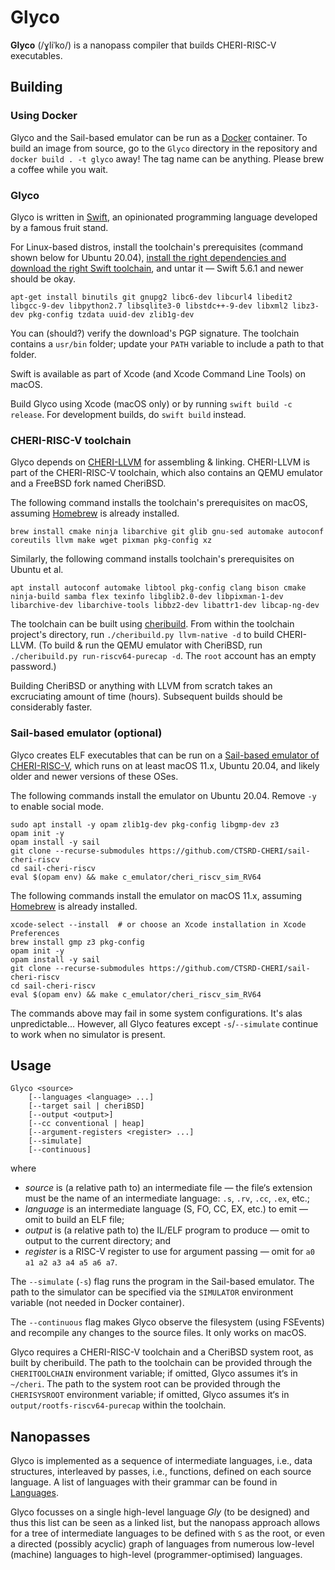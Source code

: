 # Glyco
**Glyco** (/ɣliˈko/) is a nanopass compiler that builds CHERI-RISC-V executables.

## Building
### Using Docker
Glyco and the Sail-based emulator can be run as a [Docker](https://www.docker.com/get-started/) container. To build an image from source, go to the `Glyco` directory in the repository and `docker build . -t glyco` away! The tag name can be anything. Please brew a coffee while you wait.

### Glyco
Glyco is written in [Swift](https://www.swift.org/), an opinionated programming language developed by a famous fruit stand.

For Linux-based distros, install the toolchain's prerequisites (command shown below for Ubuntu 20.04), [install the right dependencies and download the right Swift toolchain](https://www.swift.org/download/), and untar it — Swift 5.6.1 and newer should be okay.

	apt-get install binutils git gnupg2 libc6-dev libcurl4 libedit2 libgcc-9-dev libpython2.7 libsqlite3-0 libstdc++-9-dev libxml2 libz3-dev pkg-config tzdata uuid-dev zlib1g-dev

You can (should?) verify the download's PGP signature. The toolchain contains a `usr/bin` folder; update your `PATH` variable to include a path to that folder.

Swift is available as part of Xcode (and Xcode Command Line Tools) on macOS.

Build Glyco using Xcode (macOS only) or by running `swift build -c release`. For development builds, do `swift build` instead.

### CHERI-RISC-V toolchain
Glyco depends on [CHERI-LLVM](https://github.com/CTSRD-CHERI/llvm-project) for assembling & linking. CHERI-LLVM is part of the CHERI-RISC-V toolchain, which also contains an QEMU emulator and a FreeBSD fork named CheriBSD.

The following command installs the toolchain's prerequisites on macOS, assuming [Homebrew](https://brew.sh/) is already installed.

	brew install cmake ninja libarchive git glib gnu-sed automake autoconf coreutils llvm make wget pixman pkg-config xz

Similarly, the following command installs toolchain's prerequisites on Ubuntu et al.

	apt install autoconf automake libtool pkg-config clang bison cmake ninja-build samba flex texinfo libglib2.0-dev libpixman-1-dev libarchive-dev libarchive-tools libbz2-dev libattr1-dev libcap-ng-dev

The toolchain can be built using [cheribuild](https://github.com/CTSRD-CHERI/cheribuild). From within the toolchain project's directory, run `./cheribuild.py llvm-native -d` to build CHERI-LLVM. (To build & run the QEMU emulator with CheriBSD, run `./cheribuild.py run-riscv64-purecap -d`. The `root` account has an empty password.)

Building CheriBSD or anything with LLVM from scratch takes an excruciating amount of time (hours). Subsequent builds should be considerably faster.

### Sail-based emulator (optional)
Glyco creates ELF executables that can be run on a [Sail-based emulator of CHERI-RISC-V](https://github.com/CTSRD-CHERI/sail-cheri-riscv), which runs on at least macOS 11.x, Ubuntu 20.04, and likely older and newer versions of these OSes.

The following commands install the emulator on Ubuntu 20.04. Remove `-y` to enable social mode.

	sudo apt install -y opam zlib1g-dev pkg-config libgmp-dev z3
	opam init -y
	opam install -y sail
	git clone --recurse-submodules https://github.com/CTSRD-CHERI/sail-cheri-riscv
	cd sail-cheri-riscv
	eval $(opam env) && make c_emulator/cheri_riscv_sim_RV64

The following commands install the emulator on macOS 11.x, assuming [Homebrew](https://brew.sh/) is already installed.

	xcode-select --install	# or choose an Xcode installation in Xcode Preferences
	brew install gmp z3 pkg-config
	opam init -y
	opam install -y sail
	git clone --recurse-submodules https://github.com/CTSRD-CHERI/sail-cheri-riscv
	cd sail-cheri-riscv
	eval $(opam env) && make c_emulator/cheri_riscv_sim_RV64

The commands above may fail in some system configurations. It's alas unpredictable… However, all Glyco features except `-s`/`--simulate` continue to work when no simulator is present.

## Usage

    Glyco <source>
		[--languages <language> ...]
		[--target sail | cheriBSD]
		[--output <output>]
		[--cc conventional | heap]
		[--argument-registers <register> ...]
		[--simulate]
		[--continuous]

where

* *source* is (a relative path to) an intermediate file — the file‘s extension must be the name of an intermediate language: `.s`, `.rv`, `.cc`, `.ex`, etc.;
* *language* is an intermediate language (S, FO, CC, EX, etc.) to emit — omit to build an ELF file;
* *output* is (a relative path to) the IL/ELF program to produce — omit to output to the current directory; and
* *register* is a RISC-V register to use for argument passing — omit for `a0 a1 a2 a3 a4 a5 a6 a7`.

The `--simulate` (`-s`) flag runs the program in the Sail-based emulator. The path to the simulator can be specified via the `SIMULATOR` environment variable (not needed in Docker container).

The `--continuous` flag makes Glyco observe the filesystem (using FSEvents) and recompile any changes to the source files. It only works on macOS.

Glyco requires a CHERI-RISC-V toolchain and a CheriBSD system root, as built by cheribuild. The path to the toolchain can be provided through the `CHERITOOLCHAIN` environment variable; if omitted, Glyco assumes it‘s in `~/cheri`. The path to the system root can be provided through the `CHERISYSROOT` environment variable; if omitted, Glyco assumes it‘s in `output/rootfs-riscv64-purecap` within the toolchain.

## Nanopasses
Glyco is implemented as a sequence of intermediate languages, i.e., data structures, interleaved by passes, i.e., functions, defined on each source language. A list of languages with their grammar can be found in [Languages](Languages.md).

Glyco focusses on a single high-level language *Gly* (to be designed) and thus this list can be seen as a linked list, but the nanopass approach allows for a tree of intermediate languages to be defined with `S` as the root, or even a directed (possibly acyclic) graph of languages from numerous low-level (machine) languages to high-level (programmer-optimised) languages.
